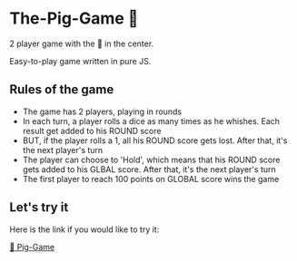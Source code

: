# The-Pig-Game :pig:

2 player game with the :game_die: in the center.

Easy-to-play game written in pure JS.

## Rules of the game

- The game has 2 players, playing in rounds
- In each turn, a player rolls a dice as many times as he whishes. Each result get added to his ROUND score
- BUT, if the player rolls a 1, all his ROUND score gets lost. After that, it's the next player's turn
- The player can choose to 'Hold', which means that his ROUND score gets added to his GLBAL score. After that, it's the next player's turn
- The first player to reach 100 points on GLOBAL score wins the game

## Let's try it

Here is the link if you would like to try it:

[:game_die: Pig-Game](https://agnes-kabaly.github.io/Pig-Game/)
